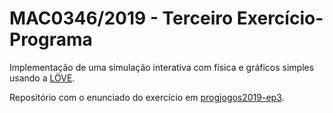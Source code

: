 
# MAC0346/2019 - Terceiro Exercício-Programa

Implementação de uma simulação interativa com física e gráficos
simples usando a [LÖVE](https://love2d.org). 

Repositório com o enunciado do exercício em [progjogos2019-ep3](https://gitlab.com/Kazuo256/progjogos2019-ep3).

